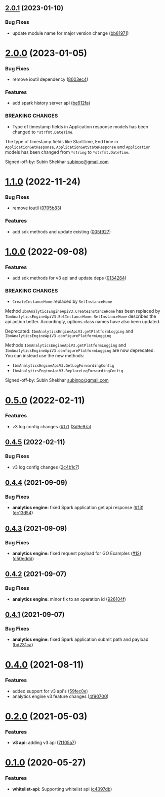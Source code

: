 ## [2.0.1](https://github.com/IBM/ibm-iae-go-sdk/compare/v2.0.0...v2.0.1) (2023-01-10)


### Bug Fixes

* update module name for major version change ([bb81971](https://github.com/IBM/ibm-iae-go-sdk/commit/bb8197110fa0706837a70ff766ea883fec2169e8))

# [2.0.0](https://github.com/IBM/ibm-iae-go-sdk/compare/v1.1.0...v2.0.0) (2023-01-05)


### Bug Fixes

* remove ioutil dependency ([8003ec4](https://github.com/IBM/ibm-iae-go-sdk/commit/8003ec45531baedc680ea097aab2317a489f8284))


### Features

* add spark history server api ([be912fa](https://github.com/IBM/ibm-iae-go-sdk/commit/be912fac18ca074d65167bb4f26b2337e520ad7d))


### BREAKING CHANGES

* Type of timestamp fields in Application response models has been changed to `*strfmt.DateTime`.

The type of timestamp fields like StartTime, EndTime in `ApplicationGetResponse`, `ApplicationGetStateResponse` and `Application` models has been changed from `*string` to `*strfmt.DateTime`.

Signed-off-by: Subin Shekhar <subinpc@gmail.com>

# [1.1.0](https://github.com/IBM/ibm-iae-go-sdk/compare/v1.0.0...v1.1.0) (2022-11-24)


### Bug Fixes

* remove ioutil ([0705b83](https://github.com/IBM/ibm-iae-go-sdk/commit/0705b8301f22a8659f730ab1fb79230a0e317f10))


### Features

* add sdk methods and update existing ([005f927](https://github.com/IBM/ibm-iae-go-sdk/commit/005f92761a7b69ecc06af550b59569c3f33515a7))

# [1.0.0](https://github.com/IBM/ibm-iae-go-sdk/compare/v0.5.0...v1.0.0) (2022-09-08)


### Features

* add sdk methods for v3 api and update deps ([0134264](https://github.com/IBM/ibm-iae-go-sdk/commit/013426459ba1319e51c1fe53a5f81611a138b04e))


### BREAKING CHANGES

* `CreateInstanceHome` replaced by `SetInstanceHome`

Method `IbmAnalyticsEngineApiV3.CreateInstanceHome` has been replaced by `IbmAnalyticsEngineApiV3.SetInstanceHome`.
`SetInstanceHome` describes the api action better.
Accordingly, options class names have also been updated.

Deprecated: `IbmAnalyticsEngineApiV3.getPlatformLogging` and `IbmAnalyticsEngineApiV3.configurePlatformLogging`

Methods `IbmAnalyticsEngineApiV3.getPlatformLogging` and `IbmAnalyticsEngineApiV3.configurePlatformLogging` are now deprecated.
You can instead use the new methods:
- `IbmAnalyticsEngineApiV3.GetLogForwardingConfig`
- `IbmAnalyticsEngineApiV3.ReplaceLogForwardingConfig`

Signed-off-by: Subin Shekhar <subinpc@gmail.com>

# [0.5.0](https://github.com/IBM/ibm-iae-go-sdk/compare/v0.4.5...v0.5.0) (2022-02-11)


### Features

* v3 log config changes ([#17](https://github.com/IBM/ibm-iae-go-sdk/issues/17)) ([3d9e97a](https://github.com/IBM/ibm-iae-go-sdk/commit/3d9e97a3c2d8590a764dd76b5e83d40acdb3c0cd))

## [0.4.5](https://github.com/IBM/ibm-iae-go-sdk/compare/v0.4.4...v0.4.5) (2022-02-11)


### Bug Fixes

* v3 log config changes   ([2c4b1c7](https://github.com/IBM/ibm-iae-go-sdk/commit/2c4b1c7a03550eab0b1673044b91a87c423c20bc))

## [0.4.4](https://github.com/IBM/ibm-iae-go-sdk/compare/v0.4.3...v0.4.4) (2021-09-09)


### Bug Fixes

* **analytics engine:** fixed Spark application get api response ([#13](https://github.com/IBM/ibm-iae-go-sdk/issues/13)) ([ec13d54](https://github.com/IBM/ibm-iae-go-sdk/commit/ec13d54b08f2fac72cd0adf899aafc206725a16c))

## [0.4.3](https://github.com/IBM/ibm-iae-go-sdk/compare/v0.4.2...v0.4.3) (2021-09-09)


### Bug Fixes

* **analytics engine:** fixed request payload for GO Examples ([#12](https://github.com/IBM/ibm-iae-go-sdk/issues/12)) ([c50eddd](https://github.com/IBM/ibm-iae-go-sdk/commit/c50eddd0b412ff2d08dd6c8587a5d4b92f7448a9))

## [0.4.2](https://github.com/IBM/ibm-iae-go-sdk/compare/v0.4.1...v0.4.2) (2021-09-07)


### Bug Fixes

* **analytics engine:** minor fix to an operation id ([926104f](https://github.com/IBM/ibm-iae-go-sdk/commit/926104fbfc2ab6868e8293aa6295df4eaac2c5e9))

## [0.4.1](https://github.com/IBM/ibm-iae-go-sdk/compare/v0.4.0...v0.4.1) (2021-09-07)


### Bug Fixes

* **analytics engine:** fixed Spark application submit path and payload ([bd231ca](https://github.com/IBM/ibm-iae-go-sdk/commit/bd231ca7ee86e9604ee3e75763a4b9b3fa8eba12))

# [0.4.0](https://github.com/IBM/ibm-iae-go-sdk/compare/v0.3.1...v0.4.0) (2021-08-11)


### Features

* added support for v3 api's ([59fec0e](https://github.com/IBM/ibm-iae-go-sdk/commit/59fec0ea955106cba3ee5ea8bbb7bf86b3285a24))
* analytics engine v3 feature changes ([4f90700](https://github.com/IBM/ibm-iae-go-sdk/commit/4f90700e52d83d0719ecc8af443bb1de17494936))

# [0.2.0](https://github.com/IBM/ibm-iae-go-sdk/compare/v0.1.0...v0.2.0) (2021-05-03)


### Features

* **v3 api:** adding v3 api ([7f105a7](https://github.com/IBM/ibm-iae-go-sdk/commit/7f105a744fa0ad351d25c297df1a52c2121c3ffd))

# [0.1.0](https://github.com/IBM/ibm-iae-go-sdk/compare/v0.0.1...v0.1.0) (2020-05-27)


### Features

* **whitelist-api:** Supporting whitelist api ([c4097db](https://github.com/IBM/ibm-iae-go-sdk/commit/c4097db694679b3f416e8f5c17a0f389d0513b8a))
